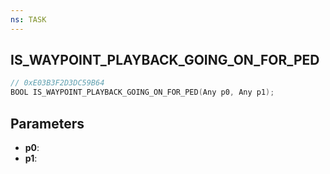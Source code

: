```yaml
---
ns: TASK
---
```

## IS_WAYPOINT_PLAYBACK_GOING_ON_FOR_PED

```c
// 0xE03B3F2D3DC59B64
BOOL IS_WAYPOINT_PLAYBACK_GOING_ON_FOR_PED(Any p0, Any p1);
```

## Parameters
* **p0**:
* **p1**:
